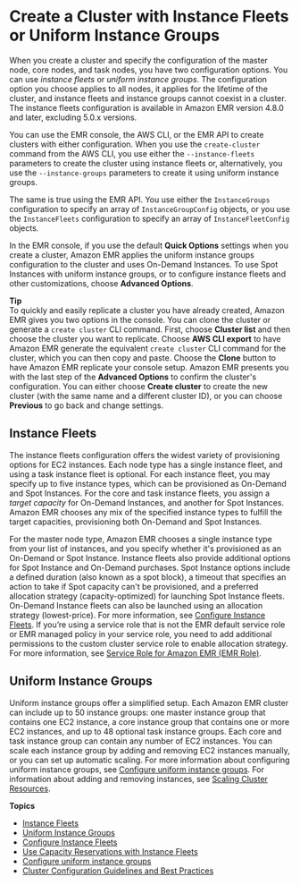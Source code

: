 # Create a Cluster with Instance Fleets or Uniform Instance Groups<a name="emr-instance-group-configuration"></a>

When you create a cluster and specify the configuration of the master node, core nodes, and task nodes, you have two configuration options\. You can use *instance fleets* or *uniform instance groups*\. The configuration option you choose applies to all nodes, it applies for the lifetime of the cluster, and instance fleets and instance groups cannot coexist in a cluster\. The instance fleets configuration is available in Amazon EMR version 4\.8\.0 and later, excluding 5\.0\.x versions\. 

You can use the EMR console, the AWS CLI, or the EMR API to create clusters with either configuration\. When you use the `create-cluster` command from the AWS CLI, you use either the `--instance-fleets` parameters to create the cluster using instance fleets or, alternatively, you use the `--instance-groups` parameters to create it using uniform instance groups\.

The same is true using the EMR API\. You use either the `InstanceGroups` configuration to specify an array of `InstanceGroupConfig` objects, or you use the `InstanceFleets` configuration to specify an array of `InstanceFleetConfig` objects\.

In the EMR console, if you use the default **Quick Options** settings when you create a cluster, Amazon EMR applies the uniform instance groups configuration to the cluster and uses On\-Demand Instances\. To use Spot Instances with uniform instance groups, or to configure instance fleets and other customizations, choose **Advanced Options**\.

**Tip**  
To quickly and easily replicate a cluster you have already created, Amazon EMR gives you two options in the console\. You can clone the cluster or generate a `create cluster` CLI command\. First, choose **Cluster list** and then choose the cluster you want to replicate\. Choose **AWS CLI export** to have Amazon EMR generate the equivalent `create cluster` CLI command for the cluster, which you can then copy and paste\. Choose the **Clone** button to have Amazon EMR replicate your console setup\. Amazon EMR presents you with the last step of the **Advanced Options** to confirm the cluster's configuration\. You can either choose **Create cluster** to create the new cluster \(with the same name and a different cluster ID\), or you can choose **Previous** to go back and change settings\.

## Instance Fleets<a name="emr-plan-instance-fleets"></a>

The instance fleets configuration offers the widest variety of provisioning options for EC2 instances\. Each node type has a single instance fleet, and using a task instance fleet is optional\. For each instance fleet, you may specify up to five instance types, which can be provisioned as On\-Demand and Spot Instances\. For the core and task instance fleets, you assign a *target capacity* for On\-Demand Instances, and another for Spot Instances\. Amazon EMR chooses any mix of the specified instance types to fulfill the target capacities, provisioning both On\-Demand and Spot Instances\.

For the master node type, Amazon EMR chooses a single instance type from your list of instances, and you specify whether it's provisioned as an On\-Demand or Spot Instance\. Instance fleets also provide additional options for Spot Instance and On\-Demand purchases\. Spot Instance options include a defined duration \(also known as a spot block\), a timeout that specifies an action to take if Spot capacity can't be provisioned, and a preferred allocation strategy \(capacity\-optimized\) for launching Spot Instance fleets\. On\-Demand Instance fleets can also be launched using an allocation strategy \(lowest\-price\)\. For more information, see [Configure Instance Fleets](emr-instance-fleet.md)\. If you’re using a service role that is not the EMR default service role or EMR managed policy in your service role, you need to add additional permissions to the custom cluster service role to enable allocation strategy\. For more information, see [Service Role for Amazon EMR \(EMR Role\)](emr-iam-role.md)\.

## Uniform Instance Groups<a name="emr-plan-instance-groups"></a>

Uniform instance groups offer a simplified setup\. Each Amazon EMR cluster can include up to 50 instance groups: one master instance group that contains one EC2 instance, a core instance group that contains one or more EC2 instances, and up to 48 optional task instance groups\. Each core and task instance group can contain any number of EC2 instances\. You can scale each instance group by adding and removing EC2 instances manually, or you can set up automatic scaling\. For more information about configuring uniform instance groups, see [Configure uniform instance groups](emr-uniform-instance-group.md)\. For information about adding and removing instances, see [Scaling Cluster Resources](emr-scale-on-demand.md)\.

**Topics**
+ [Instance Fleets](#emr-plan-instance-fleets)
+ [Uniform Instance Groups](#emr-plan-instance-groups)
+ [Configure Instance Fleets](emr-instance-fleet.md)
+ [Use Capacity Reservations with Instance Fleets](on-demand-capacity-reservations.md)
+ [Configure uniform instance groups](emr-uniform-instance-group.md)
+ [Cluster Configuration Guidelines and Best Practices](emr-plan-instances-guidelines.md)
